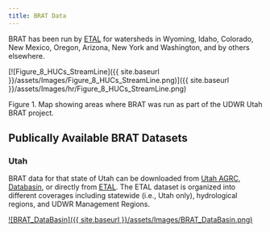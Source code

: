 ```yaml
---
title: BRAT Data
---
```


BRAT has been run by [ETAL](http://etal.joewheaton.org/) for watersheds in Wyoming, Idaho, Colorado, New Mexico, Oregon, Arizona, New York and Washington, and by others elsewhere. 

[![Figure_8_HUCs_StreamLine]({{ site.baseurl }}/assets/Images/Figure_8_HUCs_StreamLine.png)]({{ site.baseurl }}/assets/Images/hr/Figure_8_HUCs_StreamLine.png)

Figure 1.  Map showing areas where BRAT was run as part of the UDWR Utah BRAT project.

## Publically Available BRAT Datasets

### Utah

BRAT data for that state of Utah can be downloaded from [Utah AGRC](http://gis.utah.gov/data/bioscience-overview/), [Databasin](http://databasin.org/datasets/1420ffb7e9674753a5fb626e2b830c1f), or directly from [ETAL](https://usu.box.com/v/UtahBRATData).  The ETAL dataset is organized into different coverages including statewide (i.e., Utah only), hydrological regions, and UDWR Management Regions. 

[![BRAT_DataBasin]({{ site.baseurl }}/assets/Images/BRAT_DataBasin.png)](https://databasin.org/datasets/1420ffb7e9674753a5fb626e2b830c1f)